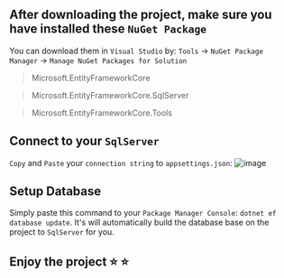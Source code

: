 ## After downloading the project, make sure you have installed these `NuGet Package`
You can download them in `Visual Studio` by: `Tools` -> `NuGet Package Manager` -> `Manage NuGet Packages for Solution`
>Microsoft.EntityFrameworkCore

>Microsoft.EntityFrameworkCore.SqlServer

>Microsoft.EntityFrameworkCore.Tools

## Connect to your `SqlServer`
`Copy` and `Paste` your `connection string` to `appsettings.json`:
![image](https://github.com/user-attachments/assets/2dfff1ab-e02d-4300-b1fc-6d1e71f77cfe)

## Setup Database
Simply paste this command to your `Package Manager Console`: `dotnet ef database update`. It's will automatically build the database base on the project to `SqlServer` for you.

## Enjoy the project ⭐ ⭐
